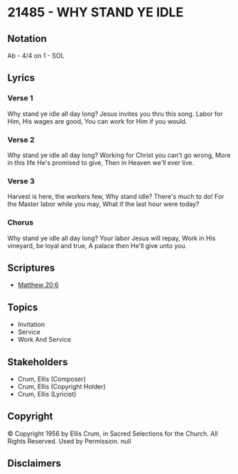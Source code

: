 # 21485 - WHY STAND YE IDLE

## Notation

Ab - 4/4 on 1 - SOL

## Lyrics

### Verse 1

Why stand ye idle all day long? Jesus invites you thru this song. Labor for Him, His wages are good, You can work for Him if you would.

### Verse 2

Why stand ye idle all day long? Working for Christ you can't go wrong, More in this life He's promised to give, Then in Heaven we'll ever live.

### Verse 3

Harvest is here, the workers few, Why stand idle? There's much to do! For the Master labor while you may, What if the last hour were today?

### Chorus

Why stand ye idle all day long? Your labor Jesus will repay, Work in His vineyard, be loyal and true, A palace then He'll give unto you.


## Scriptures

- [Matthew 20:6](https://www.biblegateway.com/passage/?search=Matthew%2020%3A6)

## Topics

- Invitation
- Service
- Work And Service

## Stakeholders

- Crum, Ellis (Composer)
- Crum, Ellis (Copyright Holder)
- Crum, Ellis (Lyricist)

## Copyright

© Copyright 1956 by Ellis Crum, in Sacred Selections for the Church. All Rights Reserved. Used by Permission.
null

## Disclaimers


